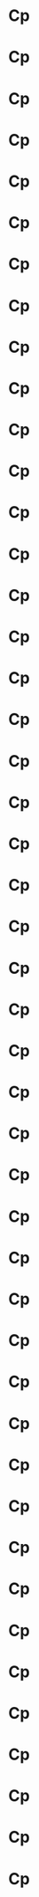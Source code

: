 # Cp
# Cp
# Cp
# Cp
# Cp
# Cp
# Cp
# Cp
# Cp
# Cp
# Cp
# Cp
# Cp
# Cp
# Cp
# Cp
# Cp
# Cp
# Cp
# Cp
# Cp
# Cp
# Cp
# Cp
# Cp
# Cp
# Cp
# Cp
# Cp
# Cp
# Cp
# Cp
# Cp
# Cp
# Cp
# Cp
# Cp
# Cp
# Cp
# Cp
# Cp
# Cp
# Cp
# Cp
# Cp
# Cp
